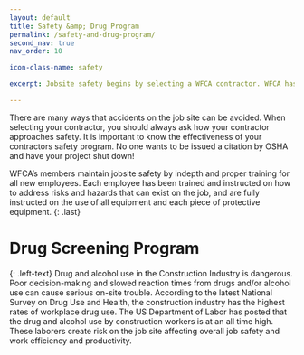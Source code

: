 ```yaml
---
layout: default
title: Safety &amp; Drug Program
permalink: /safety-and-drug-program/
second_nav: true
nav_order: 10

icon-class-name: safety

excerpt: Jobsite safety begins by selecting a WFCA contractor. WFCA has created an effective and in depth safety program.

---
```


There are many ways that accidents on the job site can be avoided. When selecting your contractor, you should always ask how your contractor approaches safety. It is important to know the effectiveness of your contractors safety program. No one wants to be issued a citation by OSHA and have your project shut down!

WFCA’s members maintain jobsite safety by indepth and proper training for all new employees. Each employee has been trained and instructed on how to address risks and hazards that can exist on the job, and are fully instructed on the use of all equipment and each piece of protective equipment.
{: .last}

# Drug Screening Program
{: .left-text}
Drug and alcohol use in the Construction Industry is dangerous. Poor decision-making and slowed reaction times from drugs and/or alcohol use can cause serious on-site trouble. According to the latest National Survey on Drug Use and Health, the construction industry has the highest rates of workplace drug use. The US Department of Labor has posted that the drug and alcohol use by construction workers is at an all time high. These laborers create risk on the job site affecting overall job safety and work efficiency and productivity.
